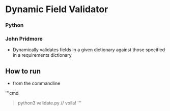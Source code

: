 # Dynamic Field Validator
### Python
### John Pridmore

* Dynamically validates fields in a given dictionary against those specified in a requirements dictionary

## How to run

* from the commandline

'''cmd
>python3 validate.py
// voila!
'''

